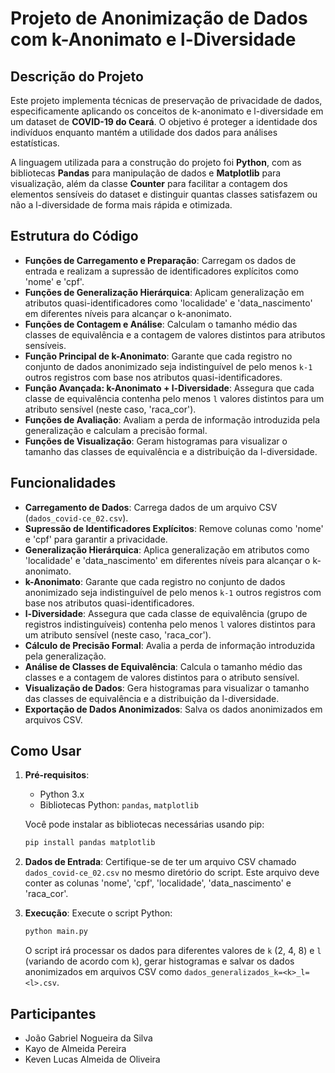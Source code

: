 # Projeto de Anonimização de Dados com k-Anonimato e l-Diversidade

## Descrição do Projeto

Este projeto implementa técnicas de preservação de privacidade de dados, especificamente aplicando os conceitos de k-anonimato e l-diversidade em um dataset de **COVID-19 do Ceará**. O objetivo é proteger a identidade dos indivíduos enquanto mantém a utilidade dos dados para análises estatísticas.

A linguagem utilizada para a construção do projeto foi **Python**, com as bibliotecas **Pandas** para manipulação de dados e **Matplotlib** para visualização, além da classe **Counter** para facilitar a contagem dos elementos sensíveis do dataset e distinguir quantas classes satisfazem ou não a l-diversidade de forma mais rápida e otimizada.

## Estrutura do Código

- **Funções de Carregamento e Preparação**: Carregam os dados de entrada e realizam a supressão de identificadores explícitos como 'nome' e 'cpf'.
- **Funções de Generalização Hierárquica**: Aplicam generalização em atributos quasi-identificadores como 'localidade' e 'data_nascimento' em diferentes níveis para alcançar o k-anonimato.
- **Funções de Contagem e Análise**: Calculam o tamanho médio das classes de equivalência e a contagem de valores distintos para atributos sensíveis.
- **Função Principal de k-Anonimato**: Garante que cada registro no conjunto de dados anonimizado seja indistinguível de pelo menos `k-1` outros registros com base nos atributos quasi-identificadores.
- **Função Avançada: k-Anonimato + l-Diversidade**: Assegura que cada classe de equivalência contenha pelo menos `l` valores distintos para um atributo sensível (neste caso, 'raca_cor').
- **Funções de Avaliação**: Avaliam a perda de informação introduzida pela generalização e calculam a precisão formal.
- **Funções de Visualização**: Geram histogramas para visualizar o tamanho das classes de equivalência e a distribuição da l-diversidade.

## Funcionalidades

- **Carregamento de Dados**: Carrega dados de um arquivo CSV (`dados_covid-ce_02.csv`).
- **Supressão de Identificadores Explícitos**: Remove colunas como 'nome' e 'cpf' para garantir a privacidade.
- **Generalização Hierárquica**: Aplica generalização em atributos como 'localidade' e 'data_nascimento' em diferentes níveis para alcançar o k-anonimato.
- **k-Anonimato**: Garante que cada registro no conjunto de dados anonimizado seja indistinguível de pelo menos `k-1` outros registros com base nos atributos quasi-identificadores.
- **l-Diversidade**: Assegura que cada classe de equivalência (grupo de registros indistinguíveis) contenha pelo menos `l` valores distintos para um atributo sensível (neste caso, 'raca_cor').
- **Cálculo de Precisão Formal**: Avalia a perda de informação introduzida pela generalização.
- **Análise de Classes de Equivalência**: Calcula o tamanho médio das classes e a contagem de valores distintos para o atributo sensível.
- **Visualização de Dados**: Gera histogramas para visualizar o tamanho das classes de equivalência e a distribuição da l-diversidade.
- **Exportação de Dados Anonimizados**: Salva os dados anonimizados em arquivos CSV.

## Como Usar

1.  **Pré-requisitos**:

    - Python 3.x
    - Bibliotecas Python: `pandas`, `matplotlib`

    Você pode instalar as bibliotecas necessárias usando pip:

    ```bash
    pip install pandas matplotlib
    ```

2.  **Dados de Entrada**:
    Certifique-se de ter um arquivo CSV chamado `dados_covid-ce_02.csv` no mesmo diretório do script. Este arquivo deve conter as colunas 'nome', 'cpf', 'localidade', 'data_nascimento' e 'raca_cor'.

3.  **Execução**:
    Execute o script Python:

    ```bash
    python main.py
    ```

    O script irá processar os dados para diferentes valores de `k` (2, 4, 8) e `l` (variando de acordo com `k`), gerar histogramas e salvar os dados anonimizados em arquivos CSV como `dados_generalizados_k=<k>_l=<l>.csv`.

## Participantes

- João Gabriel Nogueira da Silva
- Kayo de Almeida Pereira
- Keven Lucas Almeida de Oliveira
